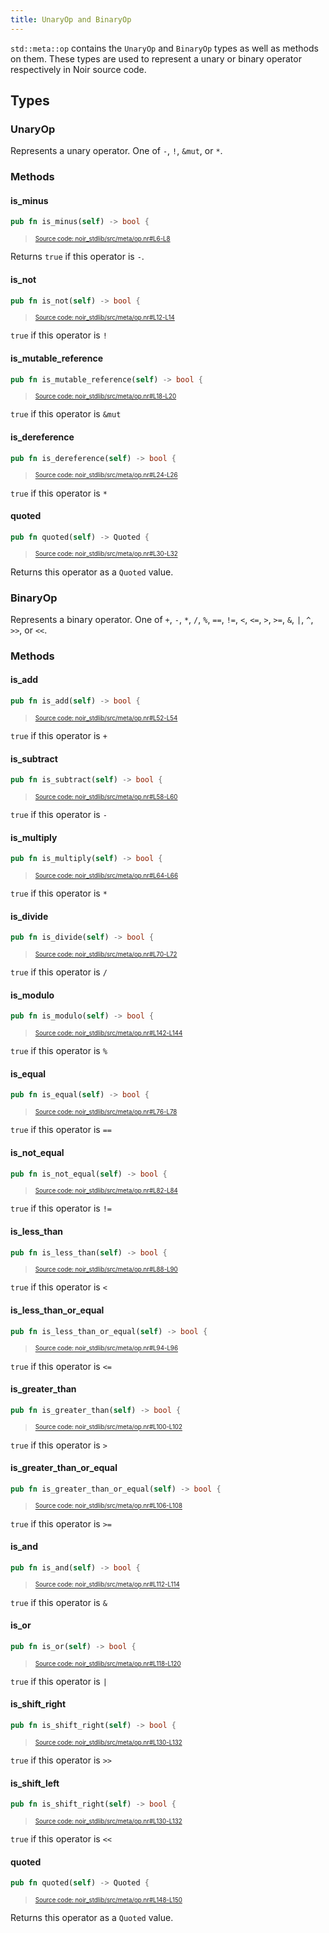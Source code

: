 ```yaml
---
title: UnaryOp and BinaryOp
---
```


`std::meta::op` contains the `UnaryOp` and `BinaryOp` types as well as methods on them.
These types are used to represent a unary or binary operator respectively in Noir source code.

## Types

### UnaryOp

Represents a unary operator. One of `-`, `!`, `&mut`, or `*`.

### Methods

#### is_minus

```rust title="is_minus" showLineNumbers 
pub fn is_minus(self) -> bool {
```
> <sup><sub><a href="https://github.com/noir-lang/noir/blob/master/noir_stdlib/src/meta/op.nr#L6-L8" target="_blank" rel="noopener noreferrer">Source code: noir_stdlib/src/meta/op.nr#L6-L8</a></sub></sup>


Returns `true` if this operator is `-`.

#### is_not

```rust title="is_not" showLineNumbers 
pub fn is_not(self) -> bool {
```
> <sup><sub><a href="https://github.com/noir-lang/noir/blob/master/noir_stdlib/src/meta/op.nr#L12-L14" target="_blank" rel="noopener noreferrer">Source code: noir_stdlib/src/meta/op.nr#L12-L14</a></sub></sup>


`true` if this operator is `!`

#### is_mutable_reference

```rust title="is_mutable_reference" showLineNumbers 
pub fn is_mutable_reference(self) -> bool {
```
> <sup><sub><a href="https://github.com/noir-lang/noir/blob/master/noir_stdlib/src/meta/op.nr#L18-L20" target="_blank" rel="noopener noreferrer">Source code: noir_stdlib/src/meta/op.nr#L18-L20</a></sub></sup>


`true` if this operator is `&mut`

#### is_dereference

```rust title="is_dereference" showLineNumbers 
pub fn is_dereference(self) -> bool {
```
> <sup><sub><a href="https://github.com/noir-lang/noir/blob/master/noir_stdlib/src/meta/op.nr#L24-L26" target="_blank" rel="noopener noreferrer">Source code: noir_stdlib/src/meta/op.nr#L24-L26</a></sub></sup>


`true` if this operator is `*`

#### quoted

```rust title="unary_quoted" showLineNumbers 
pub fn quoted(self) -> Quoted {
```
> <sup><sub><a href="https://github.com/noir-lang/noir/blob/master/noir_stdlib/src/meta/op.nr#L30-L32" target="_blank" rel="noopener noreferrer">Source code: noir_stdlib/src/meta/op.nr#L30-L32</a></sub></sup>


Returns this operator as a `Quoted` value.

### BinaryOp

Represents a binary operator. One of `+`, `-`, `*`, `/`, `%`, `==`, `!=`, `<`, `<=`, `>`, `>=`, `&`, `|`, `^`, `>>`, or `<<`.

### Methods

#### is_add

```rust title="is_add" showLineNumbers 
pub fn is_add(self) -> bool {
```
> <sup><sub><a href="https://github.com/noir-lang/noir/blob/master/noir_stdlib/src/meta/op.nr#L52-L54" target="_blank" rel="noopener noreferrer">Source code: noir_stdlib/src/meta/op.nr#L52-L54</a></sub></sup>


`true` if this operator is `+`

#### is_subtract

```rust title="is_subtract" showLineNumbers 
pub fn is_subtract(self) -> bool {
```
> <sup><sub><a href="https://github.com/noir-lang/noir/blob/master/noir_stdlib/src/meta/op.nr#L58-L60" target="_blank" rel="noopener noreferrer">Source code: noir_stdlib/src/meta/op.nr#L58-L60</a></sub></sup>


`true` if this operator is `-`

#### is_multiply

```rust title="is_multiply" showLineNumbers 
pub fn is_multiply(self) -> bool {
```
> <sup><sub><a href="https://github.com/noir-lang/noir/blob/master/noir_stdlib/src/meta/op.nr#L64-L66" target="_blank" rel="noopener noreferrer">Source code: noir_stdlib/src/meta/op.nr#L64-L66</a></sub></sup>


`true` if this operator is `*`

#### is_divide

```rust title="is_divide" showLineNumbers 
pub fn is_divide(self) -> bool {
```
> <sup><sub><a href="https://github.com/noir-lang/noir/blob/master/noir_stdlib/src/meta/op.nr#L70-L72" target="_blank" rel="noopener noreferrer">Source code: noir_stdlib/src/meta/op.nr#L70-L72</a></sub></sup>


`true` if this operator is `/`

#### is_modulo

```rust title="is_modulo" showLineNumbers 
pub fn is_modulo(self) -> bool {
```
> <sup><sub><a href="https://github.com/noir-lang/noir/blob/master/noir_stdlib/src/meta/op.nr#L142-L144" target="_blank" rel="noopener noreferrer">Source code: noir_stdlib/src/meta/op.nr#L142-L144</a></sub></sup>


`true` if this operator is `%`

#### is_equal

```rust title="is_equal" showLineNumbers 
pub fn is_equal(self) -> bool {
```
> <sup><sub><a href="https://github.com/noir-lang/noir/blob/master/noir_stdlib/src/meta/op.nr#L76-L78" target="_blank" rel="noopener noreferrer">Source code: noir_stdlib/src/meta/op.nr#L76-L78</a></sub></sup>


`true` if this operator is `==`

#### is_not_equal

```rust title="is_not_equal" showLineNumbers 
pub fn is_not_equal(self) -> bool {
```
> <sup><sub><a href="https://github.com/noir-lang/noir/blob/master/noir_stdlib/src/meta/op.nr#L82-L84" target="_blank" rel="noopener noreferrer">Source code: noir_stdlib/src/meta/op.nr#L82-L84</a></sub></sup>


`true` if this operator is `!=`

#### is_less_than

```rust title="is_less_than" showLineNumbers 
pub fn is_less_than(self) -> bool {
```
> <sup><sub><a href="https://github.com/noir-lang/noir/blob/master/noir_stdlib/src/meta/op.nr#L88-L90" target="_blank" rel="noopener noreferrer">Source code: noir_stdlib/src/meta/op.nr#L88-L90</a></sub></sup>


`true` if this operator is `<`

#### is_less_than_or_equal

```rust title="is_less_than_or_equal" showLineNumbers 
pub fn is_less_than_or_equal(self) -> bool {
```
> <sup><sub><a href="https://github.com/noir-lang/noir/blob/master/noir_stdlib/src/meta/op.nr#L94-L96" target="_blank" rel="noopener noreferrer">Source code: noir_stdlib/src/meta/op.nr#L94-L96</a></sub></sup>


`true` if this operator is `<=`

#### is_greater_than

```rust title="is_greater_than" showLineNumbers 
pub fn is_greater_than(self) -> bool {
```
> <sup><sub><a href="https://github.com/noir-lang/noir/blob/master/noir_stdlib/src/meta/op.nr#L100-L102" target="_blank" rel="noopener noreferrer">Source code: noir_stdlib/src/meta/op.nr#L100-L102</a></sub></sup>


`true` if this operator is `>`

#### is_greater_than_or_equal

```rust title="is_greater_than_or_equal" showLineNumbers 
pub fn is_greater_than_or_equal(self) -> bool {
```
> <sup><sub><a href="https://github.com/noir-lang/noir/blob/master/noir_stdlib/src/meta/op.nr#L106-L108" target="_blank" rel="noopener noreferrer">Source code: noir_stdlib/src/meta/op.nr#L106-L108</a></sub></sup>


`true` if this operator is `>=`

#### is_and

```rust title="is_and" showLineNumbers 
pub fn is_and(self) -> bool {
```
> <sup><sub><a href="https://github.com/noir-lang/noir/blob/master/noir_stdlib/src/meta/op.nr#L112-L114" target="_blank" rel="noopener noreferrer">Source code: noir_stdlib/src/meta/op.nr#L112-L114</a></sub></sup>


`true` if this operator is `&`

#### is_or

```rust title="is_or" showLineNumbers 
pub fn is_or(self) -> bool {
```
> <sup><sub><a href="https://github.com/noir-lang/noir/blob/master/noir_stdlib/src/meta/op.nr#L118-L120" target="_blank" rel="noopener noreferrer">Source code: noir_stdlib/src/meta/op.nr#L118-L120</a></sub></sup>


`true` if this operator is `|`

#### is_shift_right

```rust title="is_shift_right" showLineNumbers 
pub fn is_shift_right(self) -> bool {
```
> <sup><sub><a href="https://github.com/noir-lang/noir/blob/master/noir_stdlib/src/meta/op.nr#L130-L132" target="_blank" rel="noopener noreferrer">Source code: noir_stdlib/src/meta/op.nr#L130-L132</a></sub></sup>


`true` if this operator is `>>`

#### is_shift_left

```rust title="is_shift_right" showLineNumbers 
pub fn is_shift_right(self) -> bool {
```
> <sup><sub><a href="https://github.com/noir-lang/noir/blob/master/noir_stdlib/src/meta/op.nr#L130-L132" target="_blank" rel="noopener noreferrer">Source code: noir_stdlib/src/meta/op.nr#L130-L132</a></sub></sup>


`true` if this operator is `<<`

#### quoted

```rust title="binary_quoted" showLineNumbers 
pub fn quoted(self) -> Quoted {
```
> <sup><sub><a href="https://github.com/noir-lang/noir/blob/master/noir_stdlib/src/meta/op.nr#L148-L150" target="_blank" rel="noopener noreferrer">Source code: noir_stdlib/src/meta/op.nr#L148-L150</a></sub></sup>


Returns this operator as a `Quoted` value.